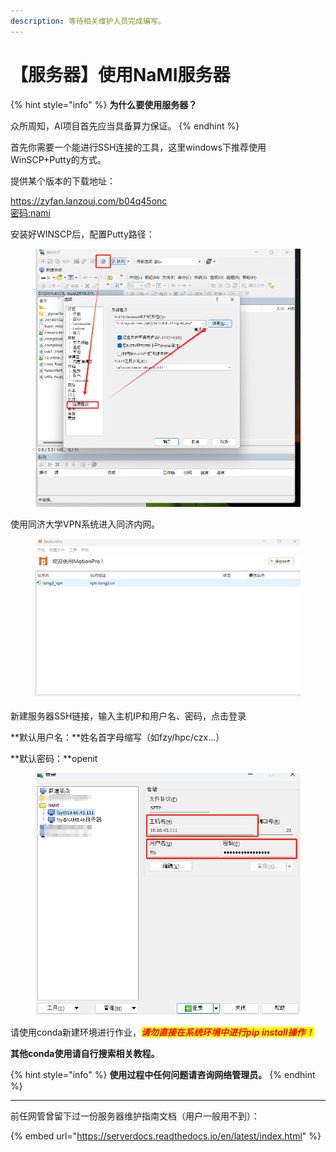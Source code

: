 ```yaml
---
description: 等待相关维护人员完成编写。
---
```


# 【服务器】使用NaMI服务器

{% hint style="info" %}
**为什么要使用服务器？**

众所周知，AI项目首先应当具备算力保证。
{% endhint %}

首先你需要一个能进行SSH连接的工具，这里windows下推荐使用WinSCP+Putty的方式。

提供某个版本的下载地址：

[https://zyfan.lanzouj.com/b04q45onc
\
密码:nami](https://zyfan.lanzouj.com/b04q45onc%E5%AF%86%E7%A0%81:nami)

安装好WINSCP后，配置Putty路径：

<figure><img src="../.gitbook/assets/image (40).png" alt=""><figcaption></figcaption></figure>

使用同济大学VPN系统进入同济内网。

<figure><img src="../.gitbook/assets/image (42).png" alt=""><figcaption></figcaption></figure>

新建服务器SSH链接，输入主机IP和用户名、密码，点击登录

**默认用户名：**姓名首字母缩写（如fzy/hpc/czx...）

**默认密码：**openit

<figure><img src="../.gitbook/assets/image (41).png" alt=""><figcaption></figcaption></figure>

请使用conda新建环境进行作业，_<mark style="color:red;">**请勿直接在系统环境中进行pip install操作！**</mark>_





**其他conda使用请自行搜索相关教程。**

{% hint style="info" %}
**使用过程中任何问题请咨询网络管理员。**
{% endhint %}



***

前任网管曾留下过一份服务器维护指南文档（用户一般用不到）：

{% embed url="https://serverdocs.readthedocs.io/en/latest/index.html" %}
